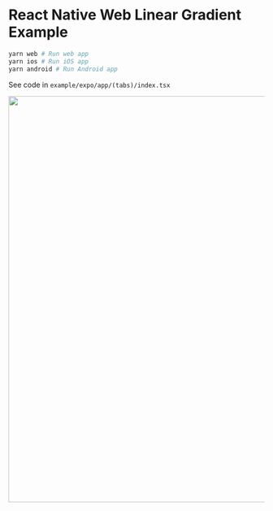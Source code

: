 
# React Native Web Linear Gradient Example

```bash
yarn web # Run web app
yarn ios # Run iOS app
yarn android # Run Android app
```


See code in `example/expo/app/(tabs)/index.tsx`


<img width="800" src="https://github.com/user-attachments/assets/2a52efeb-b005-4c81-a09c-619fedf1f810" />
